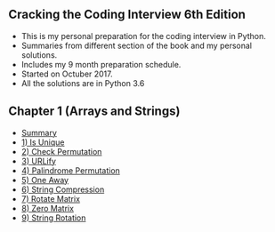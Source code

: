 ## Cracking the Coding Interview 6th Edition
* This is my personal preparation for the coding interview in Python.
* Summaries from different section of the book and my personal solutions.
* Includes my 9 month preparation schedule.
* Started on Octuber 2017.
* All the solutions are in Python 3.6

## Chapter 1 (Arrays and Strings)
* [Summary](https://github.com/vrotmanh/Cracking-the-Coding-Interview-Python-/blob/master/Chapter%201%20(Arrays%20and%20Strings)/Arrays%20and%20Strings%20(Summary).pdf)
* [1) Is Unique](https://github.com/vrotmanh/Cracking-the-Coding-Interview-Python-/blob/master/Chapter%201%20(Arrays%20and%20Strings)/1_is_unique.py)
* [2) Check Permutation](https://github.com/vrotmanh/Cracking-the-Coding-Interview-Python-/blob/master/Chapter%201%20(Arrays%20and%20Strings)/2_check_permutation.py)
* [3) URLify](https://github.com/vrotmanh/Cracking-the-Coding-Interview-Python-/blob/master/Chapter%201%20(Arrays%20and%20Strings)/3_URLify.py)
* [4) Palindrome Permutation](https://github.com/vrotmanh/Cracking-the-Coding-Interview-Python-/blob/master/Chapter%201%20(Arrays%20and%20Strings)/4_palindrome_permutation.py)
* [5) One Away](https://github.com/vrotmanh/Cracking-the-Coding-Interview-Python-/blob/master/Chapter%201%20(Arrays%20and%20Strings)/5_one_away.py)
* [6) String Compression](https://github.com/vrotmanh/Cracking-the-Coding-Interview-Python-/blob/master/Chapter%201%20(Arrays%20and%20Strings)/6_string_compression.py)
* [7) Rotate Matrix](https://github.com/vrotmanh/Cracking-the-Coding-Interview-Python-/blob/master/Chapter%201%20(Arrays%20and%20Strings)/7_rotate_matrix.py)
* [8) Zero Matrix](https://github.com/vrotmanh/Cracking-the-Coding-Interview-Python-/blob/master/Chapter%201%20(Arrays%20and%20Strings)/8_zero_matrix.py)
* [9) String Rotation](https://github.com/vrotmanh/Cracking-the-Coding-Interview-Python-/blob/master/Chapter%201%20(Arrays%20and%20Strings)/9_string_rotation.py)
